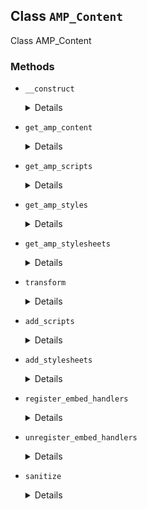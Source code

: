 ## Class `AMP_Content`

Class AMP_Content

### Methods
* `__construct`

	<details>

	```php
	public __construct( $content, $embed_handler_classes, $sanitizer_classes, $args = array() )
	```

	AMP_Content constructor.


	</details>
* `get_amp_content`

	<details>

	```php
	public get_amp_content()
	```

	Get AMP content.


	</details>
* `get_amp_scripts`

	<details>

	```php
	public get_amp_scripts()
	```

	Get AMP scripts.


	</details>
* `get_amp_styles`

	<details>

	```php
	public get_amp_styles()
	```

	Get AMP styles.


	</details>
* `get_amp_stylesheets`

	<details>

	```php
	public get_amp_stylesheets()
	```

	Get AMP styles.


	</details>
* `transform`

	<details>

	```php
	private transform()
	```

	Transform.


	</details>
* `add_scripts`

	<details>

	```php
	private add_scripts( $scripts )
	```

	Add scripts.


	</details>
* `add_stylesheets`

	<details>

	```php
	private add_stylesheets( $stylesheets )
	```

	Add stylesheets.


	</details>
* `register_embed_handlers`

	<details>

	```php
	private register_embed_handlers( $embed_handler_classes )
	```

	Register embed handlers.


	</details>
* `unregister_embed_handlers`

	<details>

	```php
	private unregister_embed_handlers( $embed_handlers )
	```

	Unregister embed handlers.


	</details>
* `sanitize`

	<details>

	```php
	private sanitize( $content )
	```

	Sanitize.


	</details>
